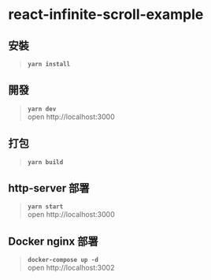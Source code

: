 # react-infinite-scroll-example

##  安裝
>**```yarn install```**<br/>

## 開發
>**```yarn dev```**<br/>
open http://localhost:3000

## 打包
>**```yarn build```**<br/>

## http-server 部署
>**```yarn start```**<br/>
open http://localhost:3000

## Docker nginx 部署
>**```docker-compose up -d```**<br/>
open http://localhost:3002